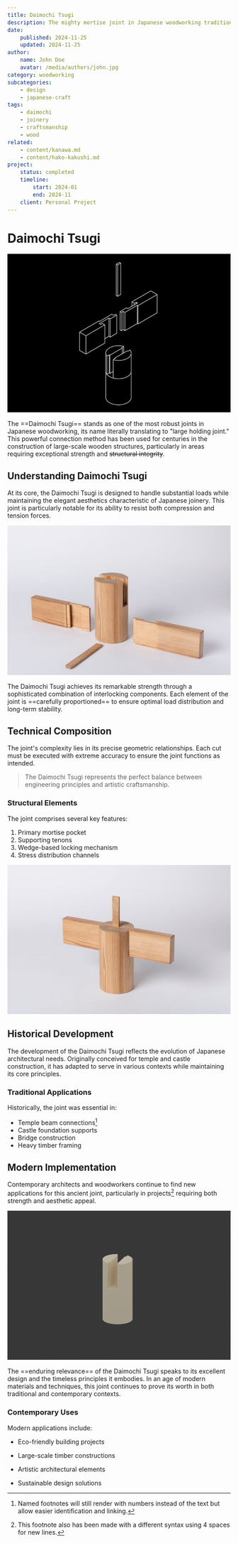 ```yaml
---
title: Daimochi Tsugi
description: The mighty mortise joint in Japanese woodworking tradition
date:
    published: 2024-11-25
    updated: 2024-11-25
author:
    name: John Doe
    avatar: /media/authors/john.jpg
category: woodworking
subcategories:
    - design
    - japanese-craft
tags:
    - daimochi
    - joinery
    - craftsmanship
    - wood
related:
    - content/kanawa.md
    - content/hako-kakushi.md
project:
    status: completed
    timeline:
        start: 2024-01
        end: 2024-11
    client: Personal Project
---
```


# Daimochi Tsugi

![Daimochi joint overview](media/daimochi0.jpg "cover")

The ==Daimochi Tsugi== stands as one of the most robust joints in Japanese woodworking, its name literally translating to "large holding joint." This powerful connection method has been used for centuries in the construction of large-scale wooden structures, particularly in areas requiring exceptional strength and ~~structural integrity~~.

## Understanding Daimochi Tsugi

At its core, the Daimochi Tsugi is designed to handle substantial loads while maintaining the elegant aesthetics characteristic of Japanese joinery. This joint is particularly notable for its ability to resist both compression and tension forces.

![Joint mechanics](media/daimochi1.jpg)

The Daimochi Tsugi achieves its remarkable strength through a sophisticated combination of interlocking components. Each element of the joint is ==carefully proportioned== to ensure optimal load distribution and long-term stability.

## Technical Composition

The joint's complexity lies in its precise geometric relationships. Each cut must be executed with extreme accuracy to ensure the joint functions as intended.

> The Daimochi Tsugi represents the perfect balance between engineering principles and artistic craftsmanship.

### Structural Elements

The joint comprises several key features:

1. Primary mortise pocket
2. Supporting tenons
3. Wedge-based locking mechanism
4. Stress distribution channels

![Detailed joint sections](media/daimochi2.jpg)

## Historical Development

The development of the Daimochi Tsugi reflects the evolution of Japanese architectural needs. Originally conceived for temple and castle construction, it has adapted to serve in various contexts while maintaining its core principles.

### Traditional Applications

Historically, the joint was essential in:
- Temple beam connections[^1]
- Castle foundation supports
- Bridge construction
- Heavy timber framing

## Modern Implementation

Contemporary architects and woodworkers continue to find new applications for this ancient joint, particularly in projects[^2] requiring both strength and aesthetic appeal.

![Modern applications](media/daimochi3.gif)

The ==enduring relevance== of the Daimochi Tsugi speaks to its excellent design and the timeless principles it embodies. In an age of modern materials and techniques, this joint continues to prove its worth in both traditional and contemporary contexts.

### Contemporary Uses

Modern applications include:
- Eco-friendly building projects
- Large-scale timber constructions
- Artistic architectural elements
- Sustainable design solutions


    [^1]: Named footnotes will still render with numbers instead of the text but allow easier identification and linking.  

    [^2]: This footnote also has been made with a different syntax using 4 spaces for new lines.
